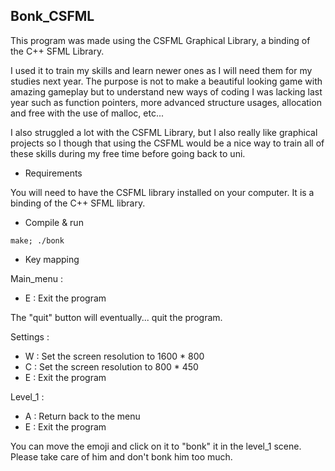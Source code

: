 ## Bonk_CSFML

This program was made using the CSFML Graphical Library, a binding of the C++ SFML Library.

I used it to train my skills and learn newer ones as I will need them for my studies next year.
The purpose is not to make a beautiful looking game with amazing gameplay but to understand new ways of coding I was lacking last year such as function pointers, more advanced structure usages, allocation and free with the use of malloc, etc...

I also struggled a lot with the CSFML Library, but I also really like graphical projects so I though that using the CSFML would be a nice way to train all of these skills during my free time before going back to uni.

- Requirements

You will need to have the CSFML library installed on your computer. It is a binding of the C++ SFML library.


- Compile & run

```
make; ./bonk
```

- Key mapping

Main_menu :

- E : Exit the program

The "quit" button will eventually... quit the program.

Settings :

- W : Set the screen resolution to 1600 * 800
- C : Set the screen resolution to 800 * 450
- E : Exit the program

Level_1 :

- A : Return back to the menu
- E : Exit the program

You can move the emoji and click on it to "bonk" it in the level_1 scene.
Please take care of him and don't bonk him too much.